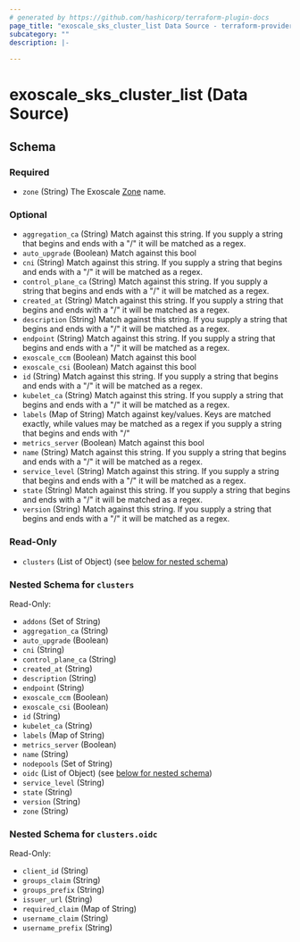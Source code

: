 ```yaml
---
# generated by https://github.com/hashicorp/terraform-plugin-docs
page_title: "exoscale_sks_cluster_list Data Source - terraform-provider-exoscale"
subcategory: ""
description: |-
  
---
```


# exoscale_sks_cluster_list (Data Source)





<!-- schema generated by tfplugindocs -->
## Schema

### Required

- `zone` (String) The Exoscale [Zone](https://www.exoscale.com/datacenters/) name.

### Optional

- `aggregation_ca` (String) Match against this string. If you supply a string that begins and ends with a "/" it will be matched as a regex.
- `auto_upgrade` (Boolean) Match against this bool
- `cni` (String) Match against this string. If you supply a string that begins and ends with a "/" it will be matched as a regex.
- `control_plane_ca` (String) Match against this string. If you supply a string that begins and ends with a "/" it will be matched as a regex.
- `created_at` (String) Match against this string. If you supply a string that begins and ends with a "/" it will be matched as a regex.
- `description` (String) Match against this string. If you supply a string that begins and ends with a "/" it will be matched as a regex.
- `endpoint` (String) Match against this string. If you supply a string that begins and ends with a "/" it will be matched as a regex.
- `exoscale_ccm` (Boolean) Match against this bool
- `exoscale_csi` (Boolean) Match against this bool
- `id` (String) Match against this string. If you supply a string that begins and ends with a "/" it will be matched as a regex.
- `kubelet_ca` (String) Match against this string. If you supply a string that begins and ends with a "/" it will be matched as a regex.
- `labels` (Map of String) Match against key/values. Keys are matched exactly, while values may be matched as a regex if you supply a string that begins and ends with "/"
- `metrics_server` (Boolean) Match against this bool
- `name` (String) Match against this string. If you supply a string that begins and ends with a "/" it will be matched as a regex.
- `service_level` (String) Match against this string. If you supply a string that begins and ends with a "/" it will be matched as a regex.
- `state` (String) Match against this string. If you supply a string that begins and ends with a "/" it will be matched as a regex.
- `version` (String) Match against this string. If you supply a string that begins and ends with a "/" it will be matched as a regex.

### Read-Only

- `clusters` (List of Object) (see [below for nested schema](#nestedatt--clusters))

<a id="nestedatt--clusters"></a>
### Nested Schema for `clusters`

Read-Only:

- `addons` (Set of String)
- `aggregation_ca` (String)
- `auto_upgrade` (Boolean)
- `cni` (String)
- `control_plane_ca` (String)
- `created_at` (String)
- `description` (String)
- `endpoint` (String)
- `exoscale_ccm` (Boolean)
- `exoscale_csi` (Boolean)
- `id` (String)
- `kubelet_ca` (String)
- `labels` (Map of String)
- `metrics_server` (Boolean)
- `name` (String)
- `nodepools` (Set of String)
- `oidc` (List of Object) (see [below for nested schema](#nestedobjatt--clusters--oidc))
- `service_level` (String)
- `state` (String)
- `version` (String)
- `zone` (String)

<a id="nestedobjatt--clusters--oidc"></a>
### Nested Schema for `clusters.oidc`

Read-Only:

- `client_id` (String)
- `groups_claim` (String)
- `groups_prefix` (String)
- `issuer_url` (String)
- `required_claim` (Map of String)
- `username_claim` (String)
- `username_prefix` (String)


